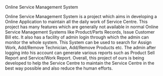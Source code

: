  Online Service Management System

Online Service Management System is a project which aims in developing a Online Application to maintain all the daily work of Service Centre. This project has many features which are generally not available in normal Online Service Management Systems like Product/Parts Records, Issue Customer Bill etc. It also has a facility of admin login through which the admin can monitor the whole system. This System can be used to search for Assign Work, Add/Remove Technician, Add/Remove Products etc. The admin after logging into his account can generate various reports such as Product Sell Report and Service/Work Report. Overall, this project of ours is being developed to help the Service Centre to maintain the Service Centre in the best way possible and also reduce the human efforts.
